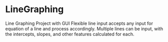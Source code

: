 # LineGraphing
Line Graphing Project with GUI
Flexible line input accepts any input for equation of a line and process accordingly.
Multiple lines can be input, with the intercepts, slopes, and other features calculated for each.
